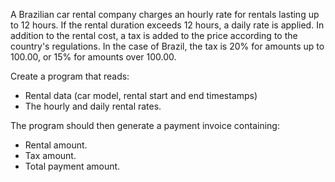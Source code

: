A Brazilian car rental company charges an hourly rate for rentals lasting up to 12 hours.
If the rental duration exceeds 12 hours, a daily rate is applied.
In addition to the rental cost, a tax is added to the price according to the country's regulations.
In the case of Brazil, the tax is 20% for amounts up to 100.00, or 15% for amounts over 100.00.

Create a program that reads:
- Rental data (car model, rental start and end timestamps)
- The hourly and daily rental rates.

The program should then generate a payment invoice containing:
- Rental amount.
- Tax amount.
- Total payment amount.